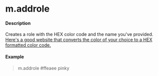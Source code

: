 # m.addrole

#### Description

Creates a role with the HEX color code and the name you've provided. [Here's a good website that converts the color of your choice to a HEX formatted color code.](https://htmlcolorcodes.com/)

#### Example

> m.addrole #ffeaee pinky

